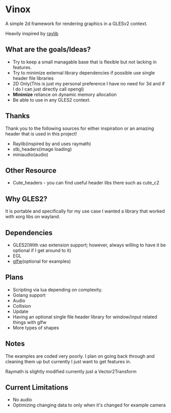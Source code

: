 # Vinox
A simple 2d framework for rendering graphics in a GLESv2 context.

Heavily inspired by [raylib](https://github.com/raysan5/raylib)

What are the goals/Ideas?
--------------------
* Try to keep a small managable base that is flexible but not lacking in features.
* Try to minimize external library dependencies if possible use single header file libraries
* 2D Only(This is just my personal preference I have no need for 3d and if I do I can just directly call opengl)
* **Minimize** reliance on dynamic memory allocation
* Be able to use in any GLES2 context.

Thanks
------
Thank you to the following sources for either inspiration or an amazing header that is used in this project!
* Raylib(inspired by and uses raymath)
* stb_headers(image loading)
* miniaudio(audio)

Other Resource
--------------
* Cute_headers - you can find useful header libs there such as cute_c2

Why GLES2?
----------
It is portable and specifically for my use case I wanted a library that worked with xorg libs on wayland.

Dependencies
------------
* GLES2(With vao extension support; however, always willing to have it be optional if I get around to it)
* EGL
* [glfw](https://github.com/glfw/glfw)(optional for examples)

Plans
-----
* Scripting via lua depending on complexity.
* Golang support
* Audio
* Collision
* Update
* Having an optional single file header library for window/input related things with glfw
* More types of shapes

Notes
------
The examples are coded very poorly. I plan on going back through and cleaning them up but currently I just want to get features in.

Raymath is slightly modified currently just a Vector2Transform

Current Limitations
--------------------
* No audio
* Optimizing changing data to only when it's changed for example camera
